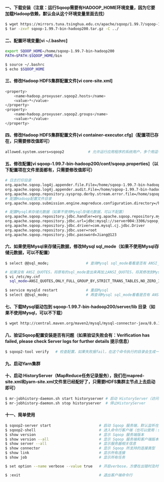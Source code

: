 #### 一、下载安装（注意：运行Sqoop需要有HADOOP_HOME环境变量，因为它要加载Hadoop依赖，默认会从这个环境变量里面去找）
```bash
$ wget https://mirrors.tuna.tsinghua.edu.cn/apache/sqoop/1.99.7/sqoop-1.99.7-bin-hadoop200.tar.gz # 下载安装包
$ tar -zxvf sqoop-1.99.7-bin-hadoop200.tar.gz -C ../                                              # 解压到上层目录
```

#### 二、配置环境变量[vi ~/.bashrc]
```bash
export SQOOP_HOME=/home/sqoop-1.99.7-bin-hadoop200
PATH=$PATH:$SQOOP_HOME/bin                                                                        # linux以 : 号隔开，windows以 ; 号隔开

$ source ~/.bashrc                                                                                # （系统重读配置）在各个机器上执行使配置文件生效（实验：敲个beel然后按Tab键，如果补全了说明配置成功了）
$ echo $SQOOP_HOME                                                                                # 查看是否能获取到环境变量的值
```

#### 三、修改Hadoop HDFS集群配置文件[vi core-site.xml]
```bash
<property>
    <name>hadoop.proxyuser.sqoop2.hosts</name>
    <value>*</value>
</property>
<property>
    <name>hadoop.proxyuser.sqoop2.groups</name>
    <value>*</value>
</property>
```

#### 四、修改Hadoop HDFS集群配置文件[vi container-executor.cfg]（配置项已存在，只需要修改值即可）
```bash
allowed.system.users=sqoop2           # 允许运行应用程序的系统用户，多个用逗号分隔
```

#### 五、修改配置[vi sqoop-1.99.7-bin-hadoop200/conf/sqoop.properties]（以下配置项在文件里面都有，只需要修改值即可）
```bash
# 日志打印目录
org.apache.sqoop.log4j.appender.file.File=/home/sqoop-1.99.7-bin-hadoop200/logs/sqoop.log
org.apache.sqoop.log4j.appender.audit.File=/home/sqoop-1.99.7-bin-hadoop200/logs/audit.log
org.apache.sqoop.repository.sysprop.derby.stream.error.file=/home/sqoop-1.99.7-bin-hadoop200/logs/derbyrepo.log
# 配置Hadoop配置文件目录
org.apache.sqoop.submission.engine.mapreduce.configuration.directory=/home/hadoop-3.2.0/etc/hadoop

# 配置Mysql来存储元数据（如果不使用Mysql存储元数据，可以不配置）
org.apache.sqoop.repository.jdbc.handler=org.apache.sqoop.repository.mysql.MySqlRepositoryHandler
org.apache.sqoop.repository.jdbc.url=jdbc:mysql://server004:3306/sqoop_remote?createDatabaseIfNotExist=true
org.apache.sqoop.repository.jdbc.driver=com.mysql.cj.jdbc.Driver
org.apache.sqoop.repository.jdbc.user=root
org.apache.sqoop.repository.jdbc.password=Jiang@123
```

#### 六、如果使用Mysql来存储元数据，修改Mysql sql_mode（如果不使用Mysql存储元数据，可以不配置）
```bash
$ select @@sql_mode;                 # 查询Mysql sql_mode看看是否有 ANSI_QUOTES

# 如果没有 ANSI_QUOTES，将原有的sql_mode查出来再加上ANSI_QUOTES，将其修改到Mysql配置文件，示例如下：
$ vi /etc/my.cnf
  sql_mode=ANSI_QUOTES,ONLY_FULL_GROUP_BY,STRICT_TRANS_TABLES,NO_ZERO_IN_DATE,NO_ZERO_DATE,ERROR_FOR_DIVISION_BY_ZERO,NO_ENGINE_SUBSTITUTION
  
$ service mysqld restart             # 重启Mysql  
$ select @@sql_mode;                 # 再查询Mysql sql_mode看看是否有 ANSI_QUOTES
```

#### 七、下载Mysql驱动包到 sqoop-1.99.7-bin-hadoop200/server/lib 目录（如果不使用Mysql，可以不下载）
```bash
$ wget http://central.maven.org/maven2/mysql/mysql-connector-java/8.0.15/mysql-connector-java-8.0.15.jar
```
#### 八、验证Sqoop配置安装是否有问题（如果验证失败会有：Verification has failed, please check Server logs for further details 提示信息）
```bash
$ sqoop2-tool verify   # 检查配置，如果失败报fail，在这个命令执行的目录会生成一个@LOGDIR@目录，里面有个错误信息文件sqoop.log，打开看看是哪里错了。如果成功会有Verification was successful提示，且会自动创建名为SQOOP的数据库
```

#### 九、启动Yarn集群
#### 十、启动 HistoryServer（MapReduce任务记录服务），我们在mapred-site.xml和yarn-site.xml文件里已经配好了，只需要HDFS集群主节点上去启动即可）
```bash
$ mr-jobhistory-daemon.sh start historyserver # 启动 HistoryServer（访问：http://192.168.229.133:19888）
$ mr-jobhistory-daemon.sh stop historyserver  # 停止HistoryServer
```

#### 十一、简单使用
```bash
$ sqoop2-server start                      # 启动 Sqoop 服务端，默认监听在12000端口（要停止的话使用：sqoop2-server stop）
$ sqoop2-shell                             # 进入命令行客户端（也可以使用：sqoop.sh client 命令）
$ show version                             # 显示 Sqoop 服务端版本
$ show version --all                       # 显示 Sqoop 服务端和客户端版本
$ show server --all                        # 显示服务器相关信息
$ show connector                           # 显示 Sqoop 所支持的连接类型
$ show link                                # 显示所有连接
$ show job                                 # 显示所有任务

$ set option --name verbose --value true   # 开启verbose，方便在出错时及时查错

$ :exit                                    # 退出客户端命令行
```
